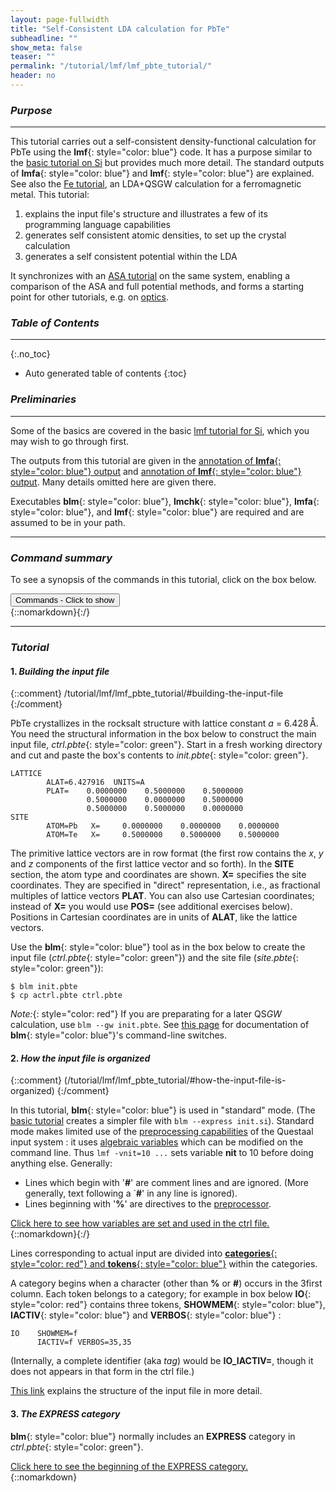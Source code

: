 ```yaml
---
layout: page-fullwidth
title: "Self-Consistent LDA calculation for PbTe"
subheadline: ""
show_meta: false
teaser: ""
permalink: "/tutorial/lmf/lmf_pbte_tutorial/"
header: no
---
```


### _Purpose_
_____________________________________________________________

This tutorial carries out a self-consistent density-functional calculation for PbTe using the **lmf**{: style="color: blue"} code.
It has a purpose similar to the [basic tutorial on Si](/tutorial/lmf/lmf_tutorial/) but provides much more detail.  The standard outputs
of **lmfa**{: style="color: blue"} and **lmf**{: style="color: blue"} are explained.
See also the [Fe tutorial](/tutorial/gw/qsgw_fe/), an LDA+QSGW calculation for a ferromagnetic metal.
This tutorial:

1. explains the input file's structure and illustrates a few of its programming language capabilities
2. generates self consistent atomic densities, to set up the crystal calculation
3. generates a self consistent potential within the LDA

It synchronizes with an [ASA tutorial](/tutorial/asa/lm_pbte_tutorial/) on the same system, enabling a comparison of the ASA and full
potential methods, and forms a starting point for other tutorials, e.g. on [optics](/tutorial/application/optics).

### _Table of Contents_
_____________________________________________________________

{:.no_toc}
*  Auto generated table of contents
{:toc}

### _Preliminaries_
_____________________________________________________________

Some of the basics are covered in the basic [lmf tutorial for Si](/tutorial/lmf/lmf_tutorial/), which you may wish to go through first.

The outputs from this tutorial are given in the
[annotation of **lmfa**{: style="color: blue"} output](/docs/outputs/lmfa_output/#help-explained) and
[annotation of **lmf**{: style="color: blue"} output](/docs/outputs/lmfa_output/#help-explained).  Many details omitted here are given
there.

Executables **blm**{: style="color: blue"}, **lmchk**{: style="color: blue"}, **lmfa**{: style="color: blue"}, and **lmf**{: style="color: blue"} are required and are assumed to be in your path.

_____________________________________________________________

### _Command summary_

To see a synopsis of the commands in this tutorial, click on the box below.

<div onclick="elm = document.getElementById('1'); if(elm.style.display == 'none') elm.style.display = 'block'; else elm.style.display = 'none';"><button type="button" class="button tiny radius">Commands - Click to show</button></div>
{::nomarkdown}<div style="display:none;margin:0px 25px 0px 25px;"id="1">{:/}

[Make an input file:](/tutorial/lmf/lmf_pbte_tutorial/#building-the-input-file)

~~~
nano init.pbte
blm init.pbte                                 #makes template actrl.pbte and site.pbte
cp actrl.pbte ctrl.pbte
~~~

[Free atomic density and basis parameters](/tutorial/lmf/lmf_pbte_tutorial/#initial-setup-free-atomic-density-and-parameters-for-basis)

~~~
lmfa ctrl.pbte                                #use lmfa to make basp file, atm file and to get gmax
cp basp0.pbte basp.pbte                       #copy basp0 to recognised basp prefix
lmfa ctrl.pbte                                #remake atomic density with updated valence-core partitioning
~~~

[Self-consistency:](/tutorial/lmf/lmf_pbte_tutorial/#self-consistency)

~~~
lmf ctrl.pbte -vnkabc=6 -vgmax=7.8
~~~

{::nomarkdown}</div>{:/}

____________________________________________________________

### _Tutorial_

#### 1. _Building the input file_
{::comment}
/tutorial/lmf/lmf_pbte_tutorial/#building-the-input-file
{:/comment}

PbTe crystallizes in the rocksalt structure with lattice constant _a_ = 6.428&thinsp;&#x212B;. You need the structural information in the box below to construct the main input file,
_ctrl.pbte_{: style="color: green"}. Start in a fresh working directory and cut and paste the box's contents to _init.pbte_{: style="color: green"}.

    LATTICE
            ALAT=6.427916  UNITS=A
            PLAT=    0.0000000    0.5000000    0.5000000
                     0.5000000    0.0000000    0.5000000
                     0.5000000    0.5000000    0.0000000
    SITE
            ATOM=Pb   X=     0.0000000    0.0000000    0.0000000
            ATOM=Te   X=     0.5000000    0.5000000    0.5000000

The primitive lattice vectors are in row format (the first row contains the _x_, _y_ and _z_ components of the first lattice vector and so forth). In the **SITE** section, the atom type and coordinates are shown. **X=** specifies the site coordinates.  They are specified in "direct" representation, i.e., as fractional multiples of lattice vectors **PLAT**.  You can also use Cartesian coordinates; instead of **X=** you would use **POS=** (see additional exercises below).  Positions in Cartesian coordinates are in units of **ALAT**, like the lattice vectors.

Use the **blm**{: style="color: blue"} tool as in the box below to create the input file (_ctrl.pbte_{: style="color: green"}) and the site file (_site.pbte_{: style="color: green"}):

    $ blm init.pbte
    $ cp actrl.pbte ctrl.pbte

_Note:_{: style="color: red"} If you are preparating for a later QS<i>GW</i> calculation,
use `blm --gw init.pbte`.  See [this page](/docs/misc/fplot/#switches-for-blm) for documentation of 
**blm**{: style="color: blue"}'s command-line switches.

#### 2. _How the input file is organized_
{::comment}
(/tutorial/lmf/lmf_pbte_tutorial/#how-the-input-file-is-organized)
{:/comment}

In this tutorial, **blm**{: style="color: blue"} is used in "standard" mode. (The [basic tutorial](/tutorial/lmf/lmf_tutorial/)
creates a simpler file with `blm --express init.si`).
Standard mode makes limited use of the [preprocessing capabilities](/docs/input/inputfile/#preprocessor) of the Questaal input system :
it uses [algebraic variables](/docs/input/preprocessor/#variables) which can be modified on the command line.
Thus `lmf -vnit=10 ...` sets variable **nit** to 10 before doing anything else.  Generally:

* Lines which begin with '**#**' are comment lines and are ignored. (More generally, text following a `**#**' in any line is ignored).
* Lines beginning with '**%**' are directives to the [preprocessor](/docs/input/preprocessor/).

<div onclick="elm = document.getElementById('variablesexplained'); if(elm.style.display == 'none') elm.style.display = 'block'; else elm.style.display = 'none';">
<span style="text-decoration:underline;">Click here to see how variables are set and used in the ctrl file.</span>
</div>{::nomarkdown}<div style="display:none;padding:0px;" id="variablesexplained">{:/}

The beginning of the ctrl file generated by **blm**{: style="color: blue"} should look like the following:

~~~
# Variables entering into expressions parsed by input
% const nit=10
% const met=5
% const so=0 nsp=so?2:1
% const lxcf=2 lxcf1=0 lxcf2=0     # for PBE use: lxcf=0 lxcf1=101 lxcf2=130
% const pwmode=0 pwemax=3          # Use pwmode=1 or 11 to add APWs
% const nkabc=0 gmax=0
~~~

**% const** tells the proprocessor that it is declaring one or more variables.  **nit**, **met**, etc,  used in expressions later on.
The parser interprets the contents of brackets **{...}** as [algebraic expressions](/docs/input/preprocessor/#expression-substitution):
The contents of **{...}** is evaluated and the numerical result is substituted for it.
Expression substitution works for input lines proper, and also in the directives.

For example this line

    metal=  {met}                    # Management of k-point integration weights in metals

becomes

    metal=  5

because **met** is a numerical expression (admittedly a trivial one).  It evaluates to 5 because **met** is declared as an algebraic variable and assigned value 5 near the top of the ctrl file.  The advantage is that you can do algebra in the input file, and you can also re-assign values to variables from the command line, as we will see shortly.

{::nomarkdown}</div>{:/}

Lines corresponding to actual input are divided into
[**categories**{: style="color: red"} and **tokens**{: style="color: blue"}](/docs/input/inputfile/#tags-categories-and-tokens) within the
categories.

A category begins when a character (other than **%** or **#**) occurs in the
3first column.  Each token belongs to a category; for example in box below **IO**{: style="color: red"} contains three tokens,
**SHOWMEM**{: style="color: blue"}, **IACTIV**{: style="color: blue"} and **VERBOS**{: style="color: blue"} :

    IO    SHOWMEM=f
          IACTIV=f VERBOS=35,35

(Internally, a complete identifier (aka _tag_) would be **IO_IACTIV=**, though it does not appears in that form in the ctrl file.)

[This link](/docs/input/inputfile/#input-file-structure) explains the structure of the input file in more detail.

####  3. _The **EXPRESS** category_
[//]: (/tutorial/lmf/lmf_pbte_tutorial/#the-EXPRESS-category)

**blm**{: style="color: blue"} normally includes an **EXPRESS** category in _ctrl.pbte_{: style="color: green"}.

<div onclick="elm = document.getElementById('express'); if(elm.style.display == 'none') elm.style.display = 'block'; else elm.style.display = 'none';">
<span style="text-decoration:underline;">Click here to see the beginning of the EXPRESS category.</span>
</div>{::nomarkdown}<div style="display:none;padding:0px;" id="express">{:/}

{::comment}
<div onclick="elm = document.getElementById('express'); if(elm.style.display == 'none') elm.style.display = 'block'; else elm.style.display = 'none';">Click here
to see the beginning of the EXPRESS category.</div>
{::nomarkdown}<div style="display:none;padding:0px;" id="express">{:/}
{:/comment}

~~~
EXPRESS
# Lattice vectors and site positions
  file=   site

# Basis set
  gmax=   {gmax}                   # PW cutoff for charge density
  autobas[pnu=1 loc=1 lmto=5 mto=4 gw=0]
~~~

{::nomarkdown}</div>{:/}

Tags in the **EXPRESS** category are effectively
aliases for tags in other categories, e.g. **EXPRESS_gmax** corresponds to
the same input as **HAM_GMAX**.  If you put a tag into **EXPRESS**, it will
be read there and ignored in its usual location; thus in this instance adding **GMAX**
to the **HAM** category would have no effect.

The purpose of **EXPRESS** is to simplify the input file,
collecting the most commonly used tags in one place.

####  4. _Determining what input an executable seeks_
{::comment}
(/tutorial/lmf/lmf_pbte_tutorial/#determining-what-input-an-executable-seeks)
{:/comment}

Executables accept input from two primary streams : tags in the ctrl file and additional information through command-line switches.
Each executable reads its own particular set, though most executables share many tags in common.

Usuually an input file contains only a small subset of the tags an executable will try to read; defaults are used for the vast majority of tags.

There are four special modes designed to facilitate managing input files.  For definiteness consider the executable **lmfa**{: style="color: blue"}.

~~~
$ lmfa --input
$ lmfa --help
$ lmfa --showp
$ lmfa --show | lmfa --show=2
~~~

`--input` puts **lmfa**{: style="color: blue"} in a special mode.  It doesn't attempt to read anything; instead, it prints out a (large) table of all the tags it would try to read, including a brief description of the tag, and then exits.\\
See [here](/docs/input/inputfile/#help-with-finding-tokens) for further description.

`--help` performs a similar function for the command line arguments: it prints out a brief summary of arguments effective in the executable you are using.\\
See [annotated lmfa output](/docs/outputs/lmfa_output/#help-explained) for further description.

`--showp` reads the input through the preprocessor, prints out the preprocessed file, and exits.\\
See the [annotated lmf output](/docs/outputs/lmf_output/#preprocessors-transformation-of-the-input-file)
for a comparison of the pre- and post-processed forms of the input file in this tutorial.

`--show` tells **lmfa**{: style="color: blue"} to print out tags as it reads them (or the defaults it uses).\\
It is explained in the [annotated lmf output](/docs/outputs/lmf_output/#display-tags-parsed-in-the-input-file).

See [Table of Contents](/tutorial/lmf/lmf_pbte_tutorial#table-of-contents)

####  5. _Initial setup: free atomic density and parameters for basis_
[//]: (/tutorial/lmf/lmf_pbte_tutorial/#initial-setup-free-atomic-density-and-parameters-for-basis)

**lmf**{: style="color: blue"} will carry out a self-consistent calculation in the crystal.\\
First, however, it is necessary to perform calculations for free atoms using **lmfa**{: style="color: blue"}.
These calculations prepare the following.

1. Make a [self-consistent atomic density](/docs/outputs/lmfa_output/#self-consistent-density) for each species.
2. Fit the [density outside the augmentation radius](/docs/outputs/lmfa_output/#fitting-the-charge-density-outside-the-augmentation-radius). 
   **lmf**{: style="color: blue"} needs this information to overlap atomic densities for an initial [trial density](/docs/outputs/lmf_output/#mattheis-construction).

   Information about the augmented and interstitial parts of the density are written to file _atm.pbte_{: style="color: green"}.

3. Provide a reasonable estimate for the
   [gaussian smoothing radius <i>r<sub>s</sub></i> and hankel energy <i>&epsilon;</i>](/docs/code/smhankels/#differential-equation-for-smooth-hankel-functions))
   that fix the shape of the [smooth Hankel envelope functions](/tutorial/lmf/lmf_pbte_tutorial/#envelopes-explained)
   for _l_=0,&thinsp;1,&hellip;.  The _l_ cutoff is determined internally, depending on the setting of &thinsp;[**HAM\_AUTOBAS\_LMTO**](/docs/input/inputfile/#ham).\\
   These parameters are written to file _basp0.pbte_{: style="color: green"} as &thinsp;**RSMH**&thinsp; and &thinsp;**EH**.

4. Provide a reasonable estimate for boundary conditions that fix [linearization energies](/docs/package_overview/#linear-methods-in-band-theory), parameterized by the
   [logarithmic derivative parameter _P<sub>l</sub>_](/docs/code/asaoverview/#logderpar),
   aka the "continuous principal quantum number."\\
   These parameters are written to _basp0.pbte_{: style="color: green"} as &thinsp;**P**.

5. Decide on which shallow cores should be included as [local orbitals](/tutorial/lmf/lmf_pbte_tutorial/#local-orbitals).\\
   Local orbitals are written _basp0.pbte_{: style="color: green"} as nonzero values of &thinsp;**PZ**.

6. Supply an [estimate](/tutorial/lmf/lmf_pbte_tutorial/#estimate-for-gmax) for the interstitial density plane wave cutoff **GMAX**.

**lmfa**{: style="color: blue"} will provide all of this information automatically.  It will write atomic density information
to _atm.pbte_{: style="color: green"} and basis set information to template _basp0.pbte_{: style="color: green"}.  The Questaal suite reads
from _basp.pbte_{: style="color: green"}, but **lmfa**{: style="color: blue"} writes to basp0 to avoid overwriting a file you may want to
preserve.  You can edit _basp.pbte_{: style="color: green"} and customize the basis set.

As a first step, do:

~~~
$ lmfa ctrl.pbte                                #use lmfa to make basp file, atm file and to get gmax
$ cp basp0.pbte basp.pbte                       #copy basp0 to recognised basp prefix
~~~

The output is annotated in some detail [here](/docs/outputs/lmfa_output/#display-tags-parsed-in-the-input-file).
It begins with a header:

~~~
 LMFA:     nbas = 2  nspec = 2  vn 7.11.i  verb 35
 special
 pot:      XC:BH
 autogen:  mto basis(4), pz(1), pnu(1)   Autoread: pz(1)
~~~

The **pot** line says that **lmfa**{: style="color: blue"} the potential will be made from the Barth-Hedin functional.
To use a GGA, see [here](/docs/outputs/lmf_output/#lda-functionals).

The **autogen** line says that **lmfa**{: style="color: blue"} will make the basis set information (points 3-5 outlined above).\\
The next few sections amplify on these three points.  Point 6 is discussed [here](/tutorial/lmf/lmf_pbte_tutorial/#estimate-for-gmax).

#####  5.1 Local orbitals
[//]: (/tutorial/lmf/lmf_pbte_tutorial/#local-orbitals)

Part of **lmfa**{: style="color: blue"}'s function is to identify _local orbitals_ that
[extend the linear method](/docs/package_overview/#linear-methods-in-band-theory).  Linear methods are reliable only over a limited energy
window; certain elements may require an extension to the linear approximation for accurate calculations.  This is accomplished with
[local orbitals](/docs/package_overview/#linear-methods-in-band-theory).  **lmfa**{: style="color: blue"} will automatically look for atomic
levels which, if certain criteria are satisfied it designates as a local orbital, and includes this information in the basp0 file.
The [annotated lmfa output](/docs/outputs/lmfa_output/#lo-explained) explains how **lmfa**{: style="color: blue"} analyzes core states for
local orbitals.

{::comment}
<div onclick="elm = document.getElementById('localorbitals'); if(elm.style.display == 'none') elm.style.display = 'block'; else elm.style.display = 'none';">
<span style="text-decoration:underline;">Click here for a description of how local orbitals are specified.</span>
</div>{::nomarkdown}<div style="display:none;padding:0px;" id="localorbitals">{:/}
{:/comment}

<div class="dropButtonMid" onclick="dropdown( this );">Click here for a brief description of the linear method and its extension using local orbitals.</div>
{::nomarkdown}<div class="dropContent">{:/}

Inspect _basp.pbte_{: style="color: green"}.  Note in particular this text connected with the Pb atom:

~~~
    PZ= 0 0 15.934
~~~

(The same information can be supplied in the input file,
through [**SPEC\_ATOM\_PZ**](/docs/input/inputfile/#spec-cat).)

**lmfa**{: style="color: blue"} is suggesting that the Pb 5_d_ state is shallow enough that it be included in the valence.  Since this state
is far removed from the fermi level, we would badly cover the hilbert space spanned by Pb 6_d_ state were we to use Pb 5_d_ as the valence partial
wave. (In a linear method you are allowed to choose a single energy to construct the partial wave; it is
usually the "valence" state, which is near the Fermi level.)

This problem is resolved with local orbitals : these are partials wave at an energy far removed from the Fermi level.
The three numbers following **PZ**
correspond to specifications for local orbitals in the _s_, _p_, and _d_ channels.  Zero indicates "no local orbital;"
there is only a _d_ orbital here.

**15.934** is actually a compound of **10** and the "[continuous principal quantum number](/docs/code/asaoverview/#augmentation-sphere-boundary-conditions-and-continuous-principal-quantum-numbers)"
**5.934**. The 10's digit tells **lmf**{: style="color: blue"}
to use an "enhanced" local orbital as opposed to the usual variety found in most
density-functional codes.  Enhanced orbitals append a tail so that the
density from the orbital spills into the interstitial.
You can specify a "traditional" local orbital by omitting the 10, but this kind is more accurate, and there is no advantage to doing so.

The continuous principal quantum number (**5.934**) specifies the [number of nodes and boundary
condition](/docs/code/asaoverview/#augmentation-sphere-boundary-conditions-and-continuous-principal-quantum-numbers).  The large fractional part
of _P_ is [large for core states](/docs/code/asaoverview/#continuous-principal-quantum-number-for-core-levels-and-free-electrons), typically
around 0.93 for shallow cores.  **lmfa**{: style="color: blue"} determines the proper value for the atomic potential.  In the
self-consistency cycle the potential will change and **lmf**{: style="color: blue"} will update this value.

**lmfa**{: style="color: blue"} automatically selects the valence-core partitioning; the information is given in _basp.pbte_{: style="color: green"}.
You can set the partitioning manually by editing this file.

_Note:_{: style="color: red"} high-lying states can also be included as local orbitals; they improve on the hilbert
space far above the Fermi level. In the LDA they are rarely needed and **lmfa**{: style="color: blue"} will not add them
to the _basp.pbte_{: style="color: green"}.  But they can sometimes be important in _GW_ calculations, since in contrast to
the LDA, unoccupied states also contribute to the potential.

{::nomarkdown}</div>{:/}

##### 5.2 Valence-core partitioning of the free atomic density
{::comment}
/tutorial/lmf/lmf_pbte_tutorial/#valence-core-partitioning-of-the-free-atomic-density
{:/comment}

After _basp.pbte_{: style="color: green"} has been modified, you must run **lmfa**{: style="color: blue"} a second time:

~~~
$ lmfa ctrl.pbte
~~~

This is necessary whenever the [valence-core partitioning changes]( /docs/outputs/lmfa_output/#self-consistent-density) through the addition or removal of a local orbital.
Even though **lmfa**{: style="color: blue"} writes the atomic to _atm.pbte_{: style="color: green"}, this file will change when
partitioning between core and valence will change with the introduction of local orbitals, as described next.
This is because core and valence densities are kept separately.


###### _Relativistic core levels_
{::comment}
/tutorial/lmf/lmf_pbte_tutorial/#relativistic-core-levels
{:/comment}

Normally **lmfa**{: style="color: blue"} determines the core levels and core density from
the scalar Dirac equation.  However there is an option to compute the core levels from the full Dirac equation.

{::comment}
<div onclick="elm = document.getElementById('diraccore'); if(elm.style.display == 'none') elm.style.display = 'block'; else elm.style.display = 'none';">
<span style="text-decoration:underline;">Click here for discussion about calculating core levels from the Dirac equation.</span>
</div>{::nomarkdown}<div style="display:none;padding:0px;" id="diraccore">{:/}
{:/comment}

<div class="dropButtonMid" onclick="dropdown( this );">Click here for discussion about calculating core levels from the Dirac equation.</div>
{::nomarkdown}<div class="dropContent">{:/}

Tag **HAM_REL** controls how the Questaal package manages different levels of relativistic treatment.
Run `lmfa --input` and look for **HAM_REL**.  You should see:

~~~
 HAM_REL                opt    i4       1,  1     default = 1
   0 for nonrelativistic Schr&ouml;dinger equation
   1 for scalar relativistic Schr&ouml;dinger equation
   2 for Dirac equation (ASA only for now)
   10s digit 1: compute core density with full Dirac equation
   10s digit 2: Like 1, but neglect coupling (1,2) pairs in 4-vector
~~~

Set **HAM_REL=11** to make **lmfa**{: style="color: blue"} calculate the core levels and core density with the full Dirac
equation.

You might want to see the core level eigenvalues; they can shift significantly relative to the scalar Dirac solution.
Also, _l_ is no longer a good quantum number so there can be multiple eigenvalues connected with
the scalar Dirac _l_.   To see these levels, invoke **lmfa**{: style="color: blue"}
with a sufficiently high verbosity.  In the present instance insert
**HAM REL=11** into _ctrl.pbte_{: style="color: green"} and do

~~~
$ lmfa --pr41 ctrl.pbte
~~~

You should see the following table:

~~~
 Dirac core levels:
 nl  chg    <ecore(S)>     <ecore(D)>     <Tcore(S)>     <Tcore(D)>   nre
 1s   2   -6461.412521   -6461.420614    9160.575645    9160.568216   439
 ec(mu)   -6461.420614   -6461.420614
 2s   2   -1154.772794   -1154.777392    2201.484620    2201.485036   473
 ec(mu)   -1154.777392   -1154.777392
 3s   2    -277.137428    -277.136313     700.148783     700.160432   501
 ec(mu)    -277.136313    -277.136313
 4s   2     -62.683976     -62.678557     231.671152     231.686270   531
 ec(mu)     -62.678557     -62.678557
 5s   2     -10.589828     -10.580503      60.826909      60.833608   567
 ec(mu)     -10.580503     -10.580503
 2p   6    -990.094400   -1001.984462    1702.510726    1772.365432   475
 ec(mu)    -948.389636   -1109.174115    -948.389636   -1109.174115    -948.389636    -948.389636
 3p   6    -229.993746    -232.623198     568.649082     585.156080   505
 ec(mu)    -220.667558    -256.534478    -220.667558    -256.534478    -220.667558    -220.667558
 4p   6     -47.246014     -47.902771     184.751871     189.523363   537
 ec(mu)     -44.969950     -53.768412     -44.969950     -53.768412     -44.969950     -44.969950
 5p   6      -6.300710      -6.422904      43.507054      44.670581   577
 ec(mu)      -5.869706      -7.529300      -5.869706      -7.529300      -5.869706      -5.869706
 3d  10    -182.032939    -182.146340     501.452676     502.171493   509
 ec(mu)    -179.091564    -186.728504    -179.091564    -186.728504    -179.091564    -186.728504    -179.091564    -186.728504    -179.091564    -179.091564
 4d  10     -29.432703     -29.453418     150.979227     151.198976   545
 ec(mu)     -28.796634     -30.438595     -28.796634     -30.438595     -28.796634     -30.438595     -28.796634     -30.438595     -28.796634     -28.796634
 5d  10      -1.566638      -1.562069      23.907636      23.945913   605
 ec(mu)      -1.485638      -1.676716      -1.485638      -1.676716      -1.485638      -1.676716      -1.485638      -1.676716      -1.485638      -1.485638
 4f  14      -9.755569      -9.751307     117.412788     117.457023   569
 ec(mu)      -9.592725      -9.962749      -9.592725      -9.962749      -9.592725      -9.962749      -9.592725      -9.962749      -9.592725      -9.962749      -9.592725      -9.962749      -9.592725      -9.592725

 qcore(SR) 78.000000  qcore(FR)  78.000000  rho(rmax)  0.00000
 sum ec :    -25841.9031 (SR)    -25934.9233 (FR) diff       -93.0203
 sum tc :     48113.1010 (SR)     48677.3220 (FR) diff       564.2210
~~~

The scalar Dirac Pb 5_d_ eigenvalue (**-1.566638 Ry**) gets split into 6 levels with energy **-1.485638 Ry** and four with
**-1.676716 Ry**.  The mean (**-1.56207 Ry**) is close to the scalar Dirac value.  In the absence of a magnetic field a
particular _l_ will split into two distinct levels with degeneracies 2_l_ and 2_l_+2, respectively.

The bottom part of the table shows how much the free atom's total energy changes as a consequence of the fully
relativistic Dirac treatment.

{::nomarkdown}</div>{:/}

##### 5.3 Automatic determination of basis set
{::comment}
/tutorial/lmf/lmf_pbte_tutorial/#automatic-determination-of-basis-set
{:/comment}

**lmfa**{: style="color: blue"} loops over each species, generating a [self-consistent density](/docs/outputs/lmfa_output/#self-consistent-density).

Given a density and corresponding potential, **lmfa**{: style="color: blue"} will construct some estimates for the basis set, namely the
generation of envelope function parameters **RSMH**&thinsp; and &thinsp;**EH** (and possibly **RSMH2**&thinsp; and &thinsp;**EH2**, depending
on the setting of [**HAM\_AUTOBAS\_MTO**](/docs/input/inputfile/#ham)), analyzing which cores should be promoted to local orbitals, and
reasonable estimates for the boundary condition of the partial wave that dete

{::nomarkdown} <a name="envelopes-explained"></a> {:/}
{::comment}
(/tutorial/lmf/lmf_pbte_tutorial/#envelopes-explained)
{:/comment}

Envelope functions
: The envelope functions ([smoothed Hankel functions](/docs/code/smhankels/)) are characterized by **RSMH** and **EH**.
**RSMH** is the Gaussian "smoothing radius" and approximately demarcates the transition between short-range behavior,
where the envelope varies as <i>r<sup>l</sup></i>, and asymptotic behavior where it decays exponentially with
decay length 1/<i>&kappa;<sub>l</sub></i>=1/&radic;<span style="text-decoration: overline">&minus;<i>&epsilon;<sub>l</sub></i></span>, where
<i>&epsilon;<sub>l</sub></i> is one of the **EH**. **lmfa**{: style="color: blue"} finds an estimate for **RSMH** and **EH** by fitting them
to the "interstitial" part of the atomic wave functions (the region outside the augmentation radius).
: Fitting the smooth Hankel function to the numerically tabulated exact function is usually quite accurate.  For Pb, the
error in the energy (estimated from the single particle sum) is  0.00116 Ry --- very small on the scale of other errors.\\
The fitting process is described in more detail in the [annotated lmfa output](/docs/outputs/lmfa_output/#envelopes-explained).
: **lmf**{: style="color: blue"} requires **RSMH** and **EH**.  Those generated by **lmfa**{: style="color: blue"} are
reasonable, but unfortunately not optimal choices for the crystal, as explained in the [annotated lmfa
output](/docs/outputs/lmfa_output/#generating-basis-information). You can change them by hand, or optimize them with **lmf**{: style="color: blue"}'s
optimizing function, `--opt`.   To make an accurate basis, a second envelope function is added through **RSMH2** and **EH2**.
(**lmfa**{: style="color: blue"} automatically does this, depending on the setting of [**HAM\_AUTOBAS\_MTO**](/docs/input/inputfile/#ham)).
Alternatively you can add APW's to the basis.
For a detailed discussion on how to select the basis set, see [this tutorial](/tutorial/lmf/lmf_bi2te3_tutorial).\\
_Note:_{: style="color: red"} The new [Jigsaw Puzzle Orbital](/docs/code/jpos) basis is expected significantly improve on the accuracy of the existing Questaal basis.
High quality envelope functions are automatically constructed that continuously extrapolate the accurate augmented partial waves
smoothly into the interstitial; the kinetic energy of the envelope functions are continuous across the augmentation boundary.

{::nomarkdown} <a name="lo-explained"></a> {:/}
{::comment}
(/tutorial/lmf/lmf_pbte_tutorial/#lo-explained)
{:/comment}

Local orbitals
: **lmfa**{: style="color: blue"} searches for core states which are shallow enough to be treated as local orbitals,
using the core energy and charge spillout of the augmentation radius (**rmt**) as criteria; see [annotated lmfa output](/docs/outputs/lmfa_output/#lo-explained).
: When it was run for the first time, **lmfa**{: style="color: blue"} [singled out](/tutorial/lmf/lmf_pbte_tutorial/#local-orbitals) the Pb 5_d_ state, using
information from the table below taken from **lmfa**{: style="color: blue"}'s standard output.  Once local orbitals are specified **lmfa**{: style="color: blue"} is able to appropriately
partition the valence and core densities.  This is essential because the two densities are treated differently in the crystal code.
Refer to the [annotated lmfa output](/docs/outputs/lmfa_output/#lo-explained) for more details.

~~~
 Find local orbitals which satisfy E > -2 Ry  or  q(r>rmt) > 5e-3
 l=2  eval=-1.569  Q(r>rmt)=0.0078  PZ=5.934  Use: PZ=15.934
 l=3  eval=-9.796  Q(r>rmt)=3e-8  PZ=4.971  Use: PZ=0.000
~~~

{::nomarkdown} <a name="bc-explained"></a> {:/}
{::comment}
(/tutorial/lmf/lmf_pbte_tutorial/#bc-explained)
{:/comment}

Boundary conditions
: The free atomic wave function satisfies the boundary condition that the wave function decay as <i>r</i>&rarr;&infin;.
Thus, the value and slope of this function at **rmt** are determined by the asymptotic boundary condition.
This boundary condition is needed for fixing the [linearization energy](/docs/package_overview/#linear-methods-in-band-theory)
of the partial waves in the crystal code.
**lmfa**{: style="color: blue"} generates an estimate for this energy and encapsulates it into the
["continuous principal quantum number"](/docs/code/asaoverview/#logderpar),
saved as **P** in _basp0.pbte_{: style="color: green"} (normally **P** will updated in the
self-consistency cycle).\\
Refer to the [annotated lmfa output](/docs/outputs/lmfa_output/#envelopes-explained) for more details.

<i> </i>

##### 5.4 Fitting the interstital density
{::comment}
/tutorial/lmf/lmf_pbte_tutorial/#fitting-the-interstital-density
{:/comment}

**lmfa**{: style="color: blue"} fits valence and core densities to a linear combination of smooth Hankel functions.
This information will be used to overlap free-atomic densities to obtain a trial starting density.
This is explained in the [annotated lmfa output](/docs/outputs/lmfa_output/#fitting-the-charge-density-outside-the-augmentation-radius).

##### 5.5 Estimate for GMAX
[//]: (/tutorial/lmf/lmf_pbte_tutorial/#estimate-for-gmax)

After looping over all species **lmfa**{: style="color: blue"} writes basis information to
_basp0.pbte_{: style="color: green"}, atomic charge density data to file
_atm.pbte_{: style="color: green"}, and exits with the following printout:

~~~
 FREEAT:  estimate HAM_GMAX from RSMH:  GMAX=4.3 (valence)  7.8 (local orbitals)
~~~

This is the _G_ cutoff **EXPRESS\_gmax** or [**HAM\_GMAX**](/docs/input/inputfile/#spec) that the ctrl file needs in the next section.  It determines the mesh spacing for the charge density.
Two values are printed, one determined from the shape of valence envelope functions (**4.3**) and, if local orbitals are present
the largest value found from their shape, as explained in the [annotated lmfa output](/docs/outputs/lmfa_output/#estimating-the-plane-wave-cutoff-gmax).

See [Table of Contents](/tutorial/lmf/lmf_pbte_tutorial#table-of-contents)

####  5. _Remaining Inputs_

We are almost ready to carry out a self-consistent calculation.
It proceeds in a manner [similar to the basic tutorial](/tutorial/lmf/lmf_tutorial/#tutorial).
Try the following:

~~~
$ lmf ctrl.pbte
~~~

**lmf**{: style="color: blue"} stops with this message:

~~~
 Exit -1 bzmesh: illegal or missing k-mesh
~~~

We haven't yet specified a _k_ mesh.
You must supply it yourself since there are too many contexts to supply a sensible default value.
In this case a _k_-mesh of 6&times;6&times;6
divisions is adequate.   With your text editor change **nkabc=0** in the ctrl file
to **nkabc=6**, or alternatively assign variable **nkabc** on the command line (which is what this tutorial will do).

We also haven't specified the _G_ cutoff for the density mesh.  **blm**{: style="color: blue"} does not determine this parameter automatically
because it is sensitive to the selection of basis parameters, hich local orbitals are included.
**lmfa**{: style="color: blue"} conveniently [supplies](/tutorial/lmf/lmf_pbte_tutorial/#estimate-for-gmax) that information for us,
based in the shape of envelope functions it found.  In this case the valence
_G_ cutoff is quite small (**4.3**), but the Pb 5_d_ local orbital is a much sharper function,
and requires a larger cutoff (**7.8**).  You must use the larger of the two.

_Note:_{: style="color: red"} if you change the shape of the envelope functions
you must take care that **gmax** is large enough. This is described in the
lmf output below.

Change variable **gmax=0** in the ctrl file, or alternatively add a variable to the command line, as we do in the next section.

See [Table of Contents](/tutorial/lmf/lmf_pbte_tutorial#table-of-contents)

####  6. _Self consistency_
[//]: (/tutorial/lmf/lmf_pbte_tutorial/#self-consistency)

Carry out a self-consistent calculation as follows:

~~~
$ lmf ctrl.pbte -vnkabc=6 -vgmax=7.8
~~~

**lmf**{: style="color: blue"} will iterate up to 10 iterations.  The cycle is capped to 10 iterations because of the following lines in
_ctrl.pbte_{: style="color: green"}, which before and after preprocessing [read](/docs/outputs/lmf_output/#preprocessors-transformation-of-the-input-file):

~~~
   before preprocessing               after preprocessing
% const nit=10               	  |
...                          	  |
EXPRESS                           |  EXPRESS
...                               |
  nit=    {nit}              	  |   nit=    10
~~~

#####  Initialization steps
[//]: (/tutorial/lmf/lmf_pbte_tutorial/#initialization-steps)

**lmf**{: style="color: blue"} begins with some initialization steps.
Each step is explained in more detail in the [annotated lmf output](/docs/outputs/lmf_output).

+ Read [basis set parameters](/docs/outputs/lmf_output/#reading-basis-information-from-the-basp-file) from _basp.pbte_{: style="color: green"}.
  This information can also be given via the ctrl file, depending on the settings of [**EXPRESS\_autobas**](/docs/input/inputfile/#ham).
+ Informational printout about [computing conditions](/docs/outputs/lmf_output/#header-information),
  [lattice structure](/docs/outputs/lmf_output/#lattice-information), and
  [atomic parameters](/docs/outputs/lmf_output/#augmentation-parameters) such as augmentation radii and _l_-cutoffs
+ Automatic determination of [crystal symmetry](/docs/outputs/lmf_output/#symmetry-and-k-mesh)
+ Setup for the [Brillouin zone integration](/docs/outputs/lmf_output/#symmetry-and-k-mesh)
+ Construction of the [mesh](/docs/outputs/lmf_output/#interstitial-mesh) for interstitial density and potential
+ Assemble and display information about the size and constituents of the [basis set](/docs/outputs/lmf_output/#counting-the-size-of-the-basis)
+ Read or assemble an [input density](/docs/outputs/lmf_output/#obtain-an-input-density)
+ A QS<i>GW</i> potential &Sigma;<sup>0</sup> may be read in.

#####  Self-consistent cycle
[//]: (/tutorial/lmf/lmf_pbte_tutorial/#self-consistent-cycle)

Each iteration of the self-consistency cycle begins with

~~~
 --- BNDFP:  begin iteration 1 of 10 ---
...
 --- BNDFP:  begin iteration 2 of 10 ---
...
~~~

One iteration consists of the following steps.
The standard output is annotated in some detail [here](/docs/outputs/lmf_output).

+ Construct the potential and matrix elements.
  + [Interstitial and local parts](/docs/outputs/lmf_output/#potential-and-matrix-elements) of the potential are made.
  + [Partial waves](/docs/package_overview/#linear-methods-in-band-theory) $$\phi$$ and $$\dot{\phi}$$ are integrated from the 
    potential subject to the [boundary conditions](/tutorial/lmf/lmf_pbte_tutorial/#bc-explained).
  + Matrix elements of the partial waves (kinetic energy, potential energy, overlap) are assembled for the Kohn-Sham hamiltonian.  
  + Matrix elements of the interstitial potential &#10216;<i>&chi;</i><sub><i>i</i></sub>\|V\|<i>&chi;</i><sub><i>j</i></sub>&#10217;.
    for envelope functions <i>&chi;</i><sub><i>i</i></sub>.

  This is sufficient to make the Kohn-Sham hamiltonian. Other matrix elements may be made depending on circumstances, matrix elements
  for [optics](/tutorial/application/optics/) or for [spin-orbit coupling](/docs/input/inputfile/#ham) (**HAM\_SO=t**).
^
+ Makes an initial pass through the irreducible _k_ points in the Brillouin zone to
  [obtain the Fermi level](/docs/outputs/lmf_output/#brillouin-zone-integration).  and obtain integration weights for each band and _k_
  point into a binary file _wkp.pbte_{: style="color: green"}.  In general until the Fermi level is known, the weights assigned to each
  eigenfunction are not known, so the charge density cannot be assembled.  How labor is divided between the first and second pass depends on
  **BZ\_METAL**.  See [here](/docs/outputs/lmf_output/#integration-weights-and-the-metal-switch) for further discussion.
+ Makes a second pass to accumulate the charge density.  For local densities,
  essential information is retained as coefficients of the local density matrix (a compact form).
+ Assembles the local densities (true and smoothed) on their radial meshes from density matrices
+ Symmetrizes the density
+ Finds new logarithmic derivative parameters **pnu** by floating them to the band center-of-gravity
+ Computes the Harris-Foulkes and Kohn-Sham total energies
+ Computes the forces
+ mixes the input and output densities to form a new trial density
+ checks for convergence


**lmf**{: style="color: blue"} should converge to [self-consistency](/tutorial/lmf/lmf_pbte_tutorial/#faq) in 10 iterations.

Just before exiting after the last iteration, **lmf**{: style="color: blue"} prints out

<pre>
              &darr;         &darr;
 diffe(q)=  0.000000 (0.000005)    tol= 0.000010 (0.000030)   more=F
c nkabc=6 gmax=7.8 ehf=-55318.1620974 ehk=-55318.1620958
</pre>

The first line prints out the change in [Harris-Foulkes](/tutorial/lmf/lmf_tutorial/#faq) energy relative to the prior iteration and some norm of RMS change in the
charge density <i>n</i><sup>out</sup>&minus;<i>n</i><sup>in</sup> (see arrows), followed by the tolerances required for self-consistency.

The last line prints out a table of variables that were specified on the command line, and total
energies from the Harris-Foulkes and Kohn-Sham functionals.  Theses are different
functionals but they should approach the same value at self-consistency.
The **c** at the beginning of the line indicates that this iteration 
achieved self-consistency with the tolerances specified.

See [Table of Contents](/tutorial/lmf/lmf_pbte_tutorial#table-of-contents)

#### _Other Resources_

+ Click [here](/docs/outputs/lmfa_output/) to see annotated standard output from **lmfa**{: style="color: blue"}, and
  [here](/docs/outputs/lmf_output/) to see annotated standard output from **lmf**{: style="color: blue"}.

+ An input file's structure, and features of the programming language capability, is explained in some detail
  [here](/docs/input/inputfile/). The full syntax of categories and tokens can be found in the [input file manual](/docs/input/inputfilesyntax).

+ [This tutorial](https://lordcephei.github.io/buildingfpinput/) more fully describes some important tags the **lmf**{: style="color: blue"} reads,
  and [this one](/tutorial/gw/poscar_qsgw) presents alternative ways to build input files from various sources such as the VASP _POSCAR_{: style="color: green"} file.

+ [This tutorial](/tutorial/lmf/lmf_bi2te3_tutorial/) more fully explains the **lmf**{: style="color: blue"} basis set.
  There is a corresponding tutorial on the basics of a [self-consistent ASA calculation for PbTe](/tutorial/asa/lm_pbte_tutorial).
  [A tutorial on optics](/docs/properties/optics/) can be gone through after you have finished this one.

+ [This document](/docs/code/fpoverview/) gives an overview of some of **lmf**{: style="color: blue"}'s unique features and capabilities.

+ The theoretical formalism behind the **lmf**{: style="color: blue"} is described in detail in this book chapter:
M. Methfessel, M. van Schilfgaarde, and R. A. Casali, ``A full-potential LMTO method based
on smooth Hankel functions,'' in _Electronic Structure and Physical Properties of
Solids: The Uses of the LMTO Method_, Lecture Notes in Physics,
<b>535</b>, 114-147. H. Dreysse, ed. (Springer-Verlag, Berlin) 2000.

### _FAQ_
[//]: (/tutorial/lmf/lmf_pbte_tutorial/#faq)


[//]: To start counter at 5, uncomment the next line
[//]: {:start="5"}

1. How does **lmf**{: style="color: blue"} iterate to self-consistency?

   It mixes the input density <i>n</i><sup>in</sup> with output density <i>n</i><sup>out</sup> generated by **lmf**{: style="color: blue"},
   to construct a new input density <i>n</i><sup>in</sup>.  This process is repeated until <i>n</i><sup>out</sup>=<i>n</i><sup>in</sup>
   (within a specified tolerance). The actual mixing algorithm can be quite involved; see [this page](/docs/input/inputfile/#itermix).

1. The gap is small and Pb is a heavy element.  Doesn't spin-orbit coupling affect the band structure?

   Yes, it does.  The bandgap will change significantly when spin-orbit coupling is added.

1. The LDA is supposed to underestimate bandgaps.  But the PbTe bandgap looks pretty good.  Why is that?

   This turns out to be largely an accident.  If spin orbit coupling is included, the bandgap appears to be pretty good, but in fact levels
   L<sub>6</sub><sup>+</sup> and L<sub>6</sub><sup>&minus;</sup> that form the valence and conduction band edges are inverted in the LDA. 
   See Table I of [this paper](http://prb.aps.org/abstract/PRB/v81/i24/e245120).
   As the paper notes, they are well described in QS<i>GW</i>.

1. How do you know where the band edges are?

   PbTe is has a quite simple band structure with high symmetry. It's a good bet that the
   band edges are on high-symmetry lines.  But in general the position of band edges can be
   quite complex.  A slightly more complicated case is Si.  See [this tutorial](/tutorial/lmf/lmf_bandedge).

1. Is there an easy way to calculate effective masses?

Yes, once you know where the band edge is. See [this tutorial](/tutorial/lmf/lmf_bandedge).

### _Additional exercises_
[//]: (/tutorial/lmf/lmf_pbte_tutorial/#additional-exercises)

1. Try self-consistent calculations with the Pb 5_d_ in the valence as a local orbital.  Repeat the calculation but remove the **PZ** part from _basp.pbte_{: style="color: green"}.

2. Specify symops manually.

3. Turn on spin orbit coupling and observe how the band structure changes.

4. Try rotations

5. k-convergence.  Try BZ_BZJOB
{::comment}

1. Alternatively you can add APW's to the basis.
Create a hyperlink when one becomes available.

2. --opt needs a tutorial.

{:/comment}

See [Table of Contents](/tutorial/lmf/lmf_pbte_tutorial#table-of-contents)
